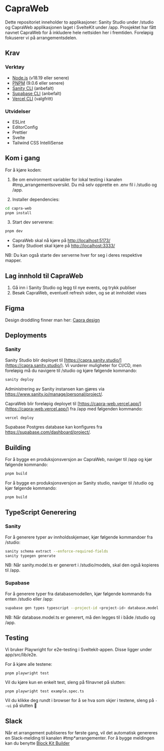 # CapraWeb

Dette repositoriet inneholder to applikasjoner: Sanity Studio under /studio og CapraWeb applikasjonen laget i SvelteKit under /app. Prosjektet har fått navnet CapraWeb for å inkludere hele nettsiden her i fremtiden. Foreløpig fokuserer vi på arrangementsdelen.

## Krav

### Verktøy

- [Node.js](https://nodejs.org/en/) (v18.19 eller senere)
- [PNPM](https://pnpm.io/installation) (9.0.6 eller senere)
- [Sanity CLI](https://www.sanity.io/docs/getting-started-with-sanity-cli) (anbefalt)
- [Supabase CLI](https://supabase.com/docs/guides/cli/getting-started) (anbefalt)
- [Vercel CLI](https://vercel.com/docs/cli) (valgfritt)

### Utvidelser

- ESLint
- EditorConfig
- Prettier
- Svelte
- Tailwind CSS IntelliSense

## Kom i gang

For å kjøre koden:

1. Be om environment variabler for lokal testing i kanalen #tmp_arrangementsoversikt. Du må selv opprette en .env fil i /studio og /app.

2. Installer dependencies:

```bash
cd capra-web
pnpm install
```

3.  Start dev serverene:

```bash
pnpm dev
```

- CapraWeb skal nå kjøre på [http://localhost:5173/](http://localhost:5173/)
- Sanity Studioet skal kjøre på [http://localhost:3333/](http://localhost:3333/)

NB: Du kan også starte dev serverne hver for seg i deres respektive mapper.

## Lag innhold til CapraWeb

1. Gå inn i Sanity Studio og legg til nye events, og trykk publiser
2. Besøk CapraWeb, eventuelt refresh siden, og se at innholdet vises

## Figma

Design droddling finner man her: [Capra design](https://www.figma.com/design/nQIBm3tpk1F7zo3QXEIjJs/Capra-design-drodling?node-id=4934-2547)

## Deployments

### Sanity

Sanity Studio blir deployet til [https://capra.sanity.studio/](https://capra.sanity.studio/). Vi vurderer muligheter for CI/CD, men foreløpig må du navigere til /studio og kjøre følgende kommando:

```bash
sanity deploy
```

Administrering av Sanity instansen kan gjøres via [https://www.sanity.io/manage/personal/project/<project-id>](https://www.sanity.io/manage/personal/project/<project-id>).

CapraWeb blir foreløpig deployet til [https://capra-web.vercel.app/](https://capra-web.vercel.app/) fra /app med følgenden kommando:

```bash
vercel deploy
```

Supabase Postgres database kan konfigures fra [https://supabase.com/dashboard/project/<project-id>](https://supabase.com/dashboard/project/<project-id>).

## Building

For å bygge en produksjonsversjon av CapraWeb, naviger til /app og kjør følgende kommando:

```bash
pnpm build
```

For å bygge en produksjonsversjon av Sanity studio, naviger til /studio og kjør følgende kommando:

```bash
pnpm build
```

## TypeScript Generering

### Sanity

For å generere typer av innholdsskjemaer, kjør følgende kommandoer fra /studio:

```sh
sanity schema extract --enforce-required-fields
sanity typegen generate
```

NB: Når sanity.model.ts er generert i /studio/models, skal den også kopieres til /app.

### Supabase

For å generere typer fra databasemodellen, kjør følgende kommando fra enten /studio eller /app:

```sh
supabase gen types typescript --project-id <project-id> database.model.ts
```

NB: Når database.model.ts er generert, må den legges til i både /studio og /app.

## Testing

Vi bruker Playwright for e2e-testing i Sveltekit-appen. Disse ligger under app/src/lib/e2e.

For å kjøre alle testene:

```
pnpm playwright test
```

Vil du kjøre kun en enkelt test, sleng på filnavnet på slutten:

```
pnpm playwright test example.spec.ts
```

Vil du klikke deg rundt i browser for å se hva som skjer i testene, sleng på `--ui` på slutten 🚀

## Slack

Når et arrangement publiseres for første gang, vil det automatisk genereres en Slack-melding til kanalen #tmp\*arrangementer. For å bygge meldingen kan du benytte [Block Kit Builder](https://app.slack.com/block-kit-builder)
